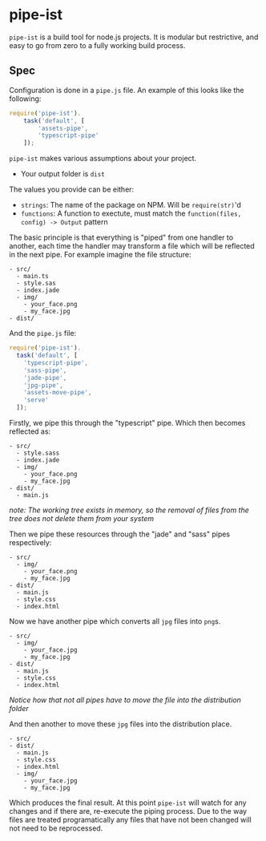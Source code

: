 # pipe-ist

`pipe-ist` is a build tool for node.js projects. It is modular but restrictive, and easy to go from zero to a fully working build process.

## Spec

Configuration is done in a `pipe.js` file. An example of this looks like the following:

```js
require('pipe-ist').
    task('default', [
        'assets-pipe',
        'typescript-pipe'
    ]);
```

`pipe-ist` makes various assumptions about your project.

- Your output folder is `dist`

The values you provide can be either:

- `strings`: The name of the package on NPM. Will be `require(str)`'d
- `functions`: A function to exectute, must match the `function(files, config) -> Output` pattern

The basic principle is that everything is "piped" from one handler to another, each time the handler may transform a file which will be reflected in the next pipe. For example imagine the file structure:

```
- src/
  - main.ts
  - style.sas
  - index.jade
  - img/
    - your_face.png
    - my_face.jpg
- dist/
```

And the `pipe.js` file:

```js
require('pipe-ist').
  task('default', [
    'typescript-pipe',
    'sass-pipe',
    'jade-pipe',
    'jpg-pipe',
    'assets-move-pipe',
    'serve'
  ]);
```

Firstly, we pipe this through the "typescript" pipe. Which then becomes reflected as:

```
- src/
  - style.sass
  - index.jade
  - img/
    - your_face.png
    - my_face.jpg
- dist/
  - main.js
```

*note: The working tree exists in memory, so the removal of files from the tree does not delete them from your system*

Then we pipe these resources through the "jade" and "sass" pipes respectively:

```
- src/
  - img/
    - your_face.png
    - my_face.jpg
- dist/
  - main.js
  - style.css
  - index.html
```

Now we have another pipe which converts all `jpg` files into `png`s.

```
- src/
  - img/
    - your_face.jpg
    - my_face.jpg
- dist/
  - main.js
  - style.css
  - index.html
```

*Notice how that not all pipes have to move the file into the distribution folder*

And then another to move these `jpg` files into the distribution place.

```
- src/
- dist/
  - main.js
  - style.css
  - index.html
  - img/
    - your_face.jpg
    - my_face.jpg
```

Which produces the final result. At this point `pipe-ist` will watch for any changes and if there are, re-execute the piping process. Due to the way files are treated programatically any files that have not been changed will not need to be reprocessed.
